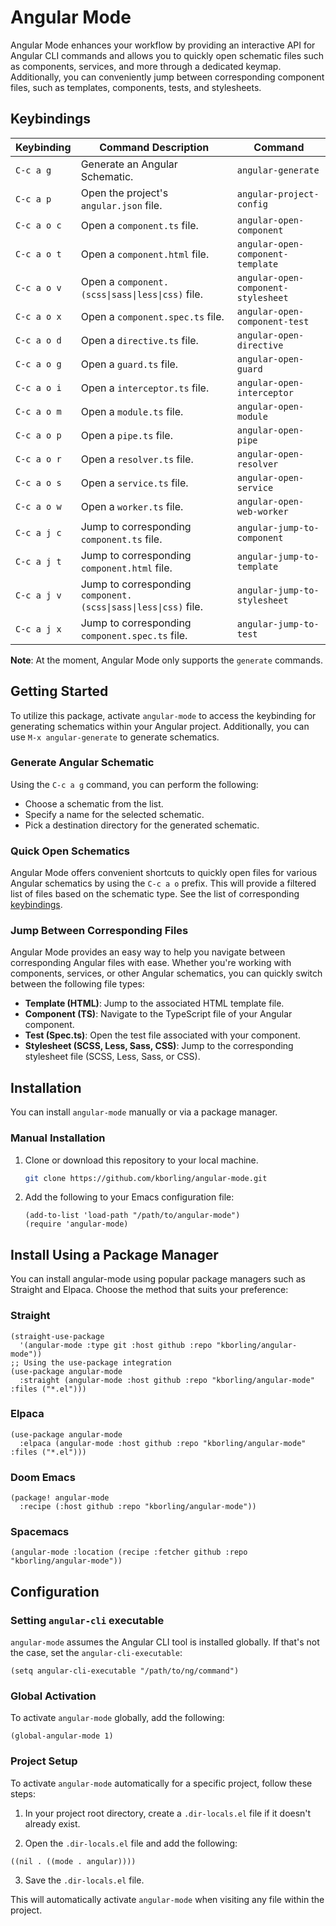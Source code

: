 # Angular Mode

Angular Mode enhances your workflow by providing an interactive API for Angular CLI commands and allows you to quickly open schematic files such as components, services, and more through a dedicated keymap. Additionally, you can conveniently jump between corresponding component files, such as templates, components, tests, and stylesheets.

## Keybindings

| Keybinding  | Command Description                                             | Command                             |
|-------------|-----------------------------------------------------------------|-------------------------------------|
| `C-c a g`   | Generate an Angular Schematic.                                  | `angular-generate`                  |
| `C-c a p`   | Open the project's `angular.json` file.                         | `angular-project-config`            |
| `C-c a o c` | Open a `component.ts` file.                                     | `angular-open-component`            |
| `C-c a o t` | Open a `component.html` file.                                   | `angular-open-component-template`   |
| `C-c a o v` | Open a `component.(scss\|sass\|less\|css)` file.                | `angular-open-component-stylesheet` |
| `C-c a o x` | Open a `component.spec.ts` file.                                | `angular-open-component-test`       |
| `C-c a o d` | Open a `directive.ts` file.                                     | `angular-open-directive`            |
| `C-c a o g` | Open a `guard.ts` file.                                         | `angular-open-guard`                |
| `C-c a o i` | Open a `interceptor.ts` file.                                   | `angular-open-interceptor`          |
| `C-c a o m` | Open a `module.ts` file.                                        | `angular-open-module`               |
| `C-c a o p` | Open a `pipe.ts` file.                                          | `angular-open-pipe`                 |
| `C-c a o r` | Open a `resolver.ts` file.                                      | `angular-open-resolver`             |
| `C-c a o s` | Open a `service.ts` file.                                       | `angular-open-service`              |
| `C-c a o w` | Open a `worker.ts` file.                                        | `angular-open-web-worker`           |
| `C-c a j c` | Jump to corresponding `component.ts` file.                      | `angular-jump-to-component`         |
| `C-c a j t` | Jump to corresponding `component.html` file.                    | `angular-jump-to-template`          |
| `C-c a j v` | Jump to corresponding `component.(scss\|sass\|less\|css)` file. | `angular-jump-to-stylesheet`        |
| `C-c a j x` | Jump to corresponding `component.spec.ts` file.                 | `angular-jump-to-test`              |

**Note**: At the moment, Angular Mode only supports the `generate` commands.

## Getting Started

To utilize this package, activate `angular-mode` to access the keybinding for generating schematics within your Angular project. Additionally, you can use `M-x angular-generate` to generate schematics.

### Generate Angular Schematic

Using the `C-c a g` command, you can perform the following:

- Choose a schematic from the list.
- Specify a name for the selected schematic.
- Pick a destination directory for the generated schematic.

### Quick Open Schematics

Angular Mode offers convenient shortcuts to quickly open files for various Angular schematics by using the `C-c a o` prefix. This will provide a filtered list of files based on the schematic type. See the list of corresponding [keybindings](#keybindings).

### Jump Between Corresponding Files

Angular Mode provides an easy way to help you navigate between corresponding Angular files with ease. Whether you're working with components, services, or other Angular schematics, you can quickly switch between the following file types:

- **Template (HTML)**: Jump to the associated HTML template file.
- **Component (TS)**: Navigate to the TypeScript file of your Angular component.
- **Test (Spec.ts)**: Open the test file associated with your component.
- **Stylesheet (SCSS, Less, Sass, CSS)**: Jump to the corresponding stylesheet file (SCSS, Less, Sass, or CSS).

## Installation

You can install `angular-mode` manually or via a package manager.

### Manual Installation

1. Clone or download this repository to your local machine.

   ```sh
   git clone https://github.com/kborling/angular-mode.git
   ```

2. Add the following to your Emacs configuration file:

   ```elisp
   (add-to-list 'load-path "/path/to/angular-mode")
   (require 'angular-mode)
   ```

## Install Using a Package Manager
You can install angular-mode using popular package managers such as Straight and Elpaca. Choose the method that suits your preference:

### Straight
```elisp
(straight-use-package
  '(angular-mode :type git :host github :repo "kborling/angular-mode"))
;; Using the use-package integration
(use-package angular-mode
  :straight (angular-mode :host github :repo "kborling/angular-mode" :files ("*.el")))
```

### Elpaca
```elisp
(use-package angular-mode
  :elpaca (angular-mode :host github :repo "kborling/angular-mode" :files ("*.el")))
```

### Doom Emacs
```elisp
(package! angular-mode
  :recipe (:host github :repo "kborling/angular-mode"))
```

### Spacemacs
```elisp
(angular-mode :location (recipe :fetcher github :repo "kborling/angular-mode"))
```

## Configuration

### Setting `angular-cli` executable

`angular-mode` assumes the Angular CLI tool is installed globally. If that's not the case, set the `angular-cli-executable`:

```elisp
(setq angular-cli-executable "/path/to/ng/command")
```

### Global Activation
To activate `angular-mode` globally, add the following:
```elisp
(global-angular-mode 1)
```

### Project Setup
To activate `angular-mode` automatically for a specific project, follow these steps:

1. In your project root directory, create a `.dir-locals.el` file if it doesn't already exist.

2. Open the `.dir-locals.el` file and add the following:

```elisp
((nil . ((mode . angular))))
```

3. Save the `.dir-locals.el` file.

This will automatically activate `angular-mode` when visiting any file within the project.
